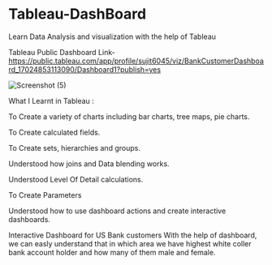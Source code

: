 # Tableau-DashBoard

Learn Data Analysis and visualization with the help of Tableau

Tableau Public Dashboard Link-
https://public.tableau.com/app/profile/sujit6045/viz/BankCustomerDashboard_17024853113090/Dashboard1?publish=yes

![Screenshot (5)](https://github.com/Nalesujit/Tableau-DashBoard/assets/119741907/24ef4bde-c738-4ba7-b20f-d25561ae88f1)



What I Learnt in Tableau :

To Create a variety of charts including bar charts, tree maps, pie charts.

To Create calculated fields.

To Create sets, hierarchies and groups.

Understood how joins and Data blending works.

Understood Level Of Detail calculations.

To Create Parameters

Understood how to use dashboard actions and create interactive dashboards.

Interactive Dashboard for US Bank customers
With the help of dashboard, we can easly understand that in which area we have highest white coller bank account holder and how many of them male and female.


